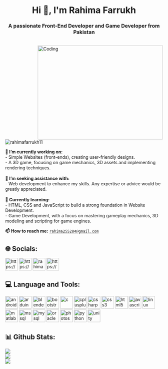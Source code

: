 
<h1 align="center">Hi 👋, I'm Rahima Farrukh</h1>
<h3 align="center"> A passionate Front-End Developer and Game Developer from Pakistan</h3>

<br>

<img align="right" alt="Coding" width="400" height="300" src="https://i.pinimg.com/originals/e7/26/c7/e726c74ac081eed50feee1433d12c998.gif"/>
<p align="left"> <img src="https://komarev.com/ghpvc/?username=rahimafarrukh11&label=Profile%20views&color=0e75b6&style=flat" alt="rahimafarrukh11" /> </p>

**🔭 I’m currently working on:**<br> - Simple Websites (front-ends), creating user-friendly designs.<br> - A 3D game, focusing on game mechanics, 3D assets and implementing rendering techniques.<br><br>**🤝 I’m seeking assistance with:**<br> - Web development to enhance my skills. Any expertise or advice would be greatly appreciated.<br><br>**🌱 Currently learning:**<br>- HTML, CSS and JavaScript to build a strong foundation in Website Development.<br> - Game Development, with a focus on mastering gameplay mechanics, 3D modeling and scripting for game engines.<br>

**📫 How to reach me:** [`rahima255284@gmail.com`]()

## 🌐 Socials:
<p align="left">
<a href="https://www.linkedin.com/in/rahima-farrukh-b0a378324/" target="blank"><img align="center" src="https://cdn2.iconfinder.com/data/icons/social-media-applications/64/social_media_applications_14-linkedin-512.png" alt="https://www.linkedin.com/in/rahima-farrukh-b0a378324/" height="40" width="40" /></a>
<a href="https://www.facebook.com/rahima.farrukh.16/" target="blank"><img align="center" src="https://cdn2.iconfinder.com/data/icons/social-media-applications/64/social_media_applications_1-facebook-512.png" alt="https://www.facebook.com/rahima.farrukh.16/" height="40" width="40" /></a>
<a href="https://instagram.com/rahimafarrukh" target="blank"><img align="center" src="https://cdn2.iconfinder.com/data/icons/social-media-applications/64/social_media_applications_3-instagram-512.png" alt="rahimafarrukh" height="40" width="40" /></a>
<a href="https://snapchat.com/t/FkLmZbXc" target="blank"><img align="center" src="https://cdn2.iconfinder.com/data/icons/social-media-applications/64/social_media_applications_7-snapchat-512.png" alt="https://snapchat.com/t/FkLmZbXc" height="40" width="40" /></a>

</p>

## 💻 Language and Tools:
<p align="left"> 
<img src="https://cdn.jsdelivr.net/gh/devicons/devicon@latest/icons/android/android-original.svg" alt="android" width="40" height="40"/>
<img src="https://cdn.jsdelivr.net/gh/devicons/devicon@latest/icons/arduino/arduino-original.svg" alt="arduino" width="40" height="40"/> 
<img src="https://cdn.jsdelivr.net/gh/devicons/devicon@latest/icons/blender/blender-original.svg" alt="blender" width="40" height="40"/>
<img src="https://cdn.jsdelivr.net/gh/devicons/devicon@latest/icons/bootstrap/bootstrap-original.svg" alt="bootstrap" width="40" height="40"/> 
<img src="https://cdn.jsdelivr.net/gh/devicons/devicon@latest/icons/c/c-original.svg" alt="c" width="40" height="40"/> 
<img src="https://cdn.jsdelivr.net/gh/devicons/devicon@latest/icons/cplusplus/cplusplus-original.svg" alt="cplusplus" width="40" height="40"/> 
<img src="https://cdn.jsdelivr.net/gh/devicons/devicon@latest/icons/csharp/csharp-original.svg" alt="csharp" width="40" height="40"/> 
<img src="https://cdn.jsdelivr.net/gh/devicons/devicon@latest/icons/css3/css3-original.svg" alt="css3" width="40" height="40"/> 
<img src="https://cdn.jsdelivr.net/gh/devicons/devicon@latest/icons/html5/html5-original.svg" alt="html5" width="40" height="40"/> 
<img src="https://cdn.jsdelivr.net/gh/devicons/devicon@latest/icons/javascript/javascript-original.svg" alt="javascript" width="40" height="40"/> 
<img src="https://cdn.jsdelivr.net/gh/devicons/devicon@latest/icons/linux/linux-original.svg" alt="linux" width="40" height="40"/> 
<img src="https://cdn.jsdelivr.net/gh/devicons/devicon@latest/icons/matlab/matlab-original.svg" alt="matlab" width="40" height="40"/> 
<img src="https://cdn.jsdelivr.net/gh/devicons/devicon@latest/icons/microsoftsqlserver/microsoftsqlserver-original.svg" alt="mssql" width="40" height="40"/> 
<img src="https://cdn.jsdelivr.net/gh/devicons/devicon@latest/icons/mysql/mysql-original-wordmark.svg" alt="mysql" width="40" height="40"/> 
<img src="https://cdn.jsdelivr.net/gh/devicons/devicon@latest/icons/oracle/oracle-original.svg" alt="oracle" width="40" height="40"/> 
<img src="https://cdn.jsdelivr.net/gh/devicons/devicon@latest/icons/photoshop/photoshop-original.svg" alt="photoshop" width="40" height="40"/> 
<img src="https://cdn.jsdelivr.net/gh/devicons/devicon@latest/icons/python/python-plain.svg" alt="python" width="40" height="40"/>
<img src="https://cdn.jsdelivr.net/gh/devicons/devicon@latest/icons/unity/unity-original.svg" alt="unity" width="40" height="40"/> 
</p>

## 📊 Github Stats:
![](https://github-readme-stats.vercel.app/api?username=rahimafarrukh11&theme=dark&hide_border=false&include_all_commits=false&count_private=false)<br/>
![](https://github-readme-streak-stats.herokuapp.com/?user=rahimafarrukh11&theme=dark&hide_border=false)<br/>
![](https://github-readme-stats.vercel.app/api/top-langs/?username=rahimafarrukh11&theme=dark&hide_border=false&include_all_commits=false&count_private=false&layout=compact)
